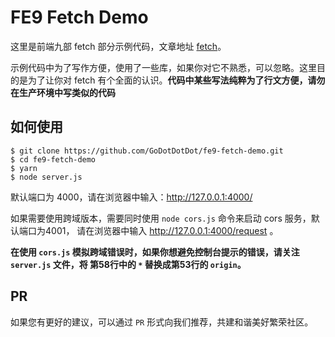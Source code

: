 # FE9 Fetch Demo

这里是前端九部 fetch 部分示例代码，文章地址 [fetch](https://www.yuque.com/fe9/basic/rfwqry)。

示例代码中为了写作方便，使用了一些库，如果你对它不熟悉，可以忽略。这里目的是为了让你对 fetch 有个全面的认识。**代码中某些写法纯粹为了行文方便，请勿在生产环境中写类似的代码**

## 如何使用

```shell
$ git clone https://github.com/GoDotDotDot/fe9-fetch-demo.git
$ cd fe9-fetch-demo
$ yarn
$ node server.js
```

默认端口为 4000，请在浏览器中输入：http://127.0.0.1:4000/


如果需要使用跨域版本，需要同时使用 `node cors.js` 命令来启动 cors 服务，默认端口为4001， 请在浏览器中输入 http://127.0.0.1:4000/request 。

**在使用 `cors.js` 模拟跨域错误时，如果你想避免控制台提示的错误，请关注 `server.js` 文件，将 第58行中的 `*` 替换成第53行的 `origin`。**


## PR

如果您有更好的建议，可以通过 `PR` 形式向我们推荐，共建和谐美好繁荣社区。
